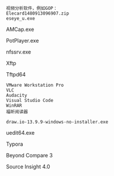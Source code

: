 ```
视频分析软件，例如GOP：
Elecard1480913096907.zip
eseye_u.exe
```

AMCap.exe



PotPlayer.exe

nfssrv.exe

Xftp

Tftpd64

```
VMware Workstation Pro
VLC
Audacity
Visual Studio Code
WinRAR
福昕阅读器
```

```
draw.io-13.9.9-windows-no-installer.exe
```

uedit64.exe

Typora

Beyond Compare 3

Source Insight 4.0